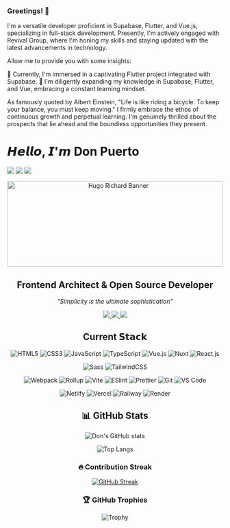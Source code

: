 ### Greetings! 👋

I'm a versatile developer proficient in Supabase, Flutter, and Vue.js, specializing in full-stack development. Presently, I'm actively engaged with Revival Group, where I'm honing my skills and staying updated with the latest advancements in technology.

Allow me to provide you with some insights:

🔭 Currently, I'm immersed in a captivating Flutter project integrated with Supabase.
🌱 I'm diligently expanding my knowledge in Supabase, Flutter, and Vue, embracing a constant learning mindset.

As famously quoted by Albert Einstein, "Life is like riding a bicycle. To keep your balance, you must keep moving." I firmly embrace the ethos of continuous growth and perpetual learning. I'm genuinely thrilled about the prospects that lie ahead and the boundless opportunities they present.

# 𝙃𝙚𝙡𝙡𝙤, 𝙄'𝙢 Don Puerto
[![](https://img.shields.io/badge/X-%231DA1F2?style=flat-square&logo=twitter&logoColor=white)](https://x.com/donpuerto_)
[![](https://img.shields.io/badge/GitHub-%23181717?style=flat-square&logo=github&logoColor=white)](https://github.com/donPuerto)
[![](https://img.shields.io/badge/LinkedIn-%230077B5?style=flat-square&logo=linkedin&logoColor=white)](https://www.linkedin.com/in/arlindo-puerto-58a26295/)

<div align="center">
  <img src="https://pbs.twimg.com/profile_banners/964974856856133632/1733852827/1500x500" alt="Hugo Richard Banner" width="100%" height="200" style="object-fit: cover;">
  
  ## Frontend Architect & Open Source Developer
  
  *"Simplicity is the ultimate sophistication"*
</div>

<div align="center">
  <a href="https://x.com/donpuerto_">
    <img src="https://img.shields.io/badge/Twitter-black?style=for-the-badge&logo=x&logoColor=white" />
  </a>
  <a href="https://www.linkedin.com/in/arlindo-puerto-58a26295/">
    <img src="https://img.shields.io/badge/LinkedIn-black?style=for-the-badge&logo=linkedin&logoColor=white" />
  </a>
  <a href="https://hrcd.fr">
    <img src="https://comforting-bunny-74c20b.netlify.app/" />
  </a>
</div>


<div align="center">

## Current 𝗦𝘁𝗮𝗰𝗸

![HTML5](https://img.shields.io/badge/-HTML5-%23E44D27?style=flat-square&logo=html5&logoColor=ffffff)
![CSS3](https://img.shields.io/badge/-CSS3-%231572B6?style=flat-square&logo=css3)
![JavaScript](https://img.shields.io/badge/-JavaScript-%23F7DF1C?style=flat-square&logo=javascript&logoColor=000000&labelColor=%23F7DF1C&color=%23FFCE5A)
![TypeScript](https://img.shields.io/badge/-TypeScript-007ACC?style=flat-square&logo=typescript&logoColor=white)
![Vue.js](https://img.shields.io/badge/-Vue.js-%232c3e50?style=flat-square&logo=vuedotjs)
![Nuxt](https://img.shields.io/badge/-Nuxt.js-%23282C34?style=flat-square&logo=nuxtdotjs)
![React.js](https://img.shields.io/badge/-React.js-%23282C34?style=flat-square&logo=react)

![Sass](https://img.shields.io/badge/-Sass-%23CC6699?style=flat-square&logo=sass&logoColor=ffffff)
![TailwindCSS](https://img.shields.io/badge/-TailwindCSS-%231a202c?style=flat-square&logo=tailwind-css)

![Webpack](https://img.shields.io/badge/-Webpack-%232C3A42?style=flat-square&logo=webpack)
![Rollup](https://img.shields.io/badge/-Rollup-%23EC4A3F?style=flat-square&logo=rollupdotjs&logoColor=ffffff)
![Vite](https://img.shields.io/badge/-Vite-%23646CFF?style=flat-square&logo=vite&logoColor=ffffff)
![ESlint](https://img.shields.io/badge/-ESLint-%234B32C3?style=flat-square&logo=eslint)
![Prettier](https://img.shields.io/badge/-Prettier-%23F7B93E?style=flat-square&logo=prettier&logoColor=ffffff)
![Git](https://img.shields.io/badge/-Git-%23F05032?style=flat-square&logo=git&logoColor=%23ffffff)
![VS Code](https://img.shields.io/badge/-VSCode-%23007ACC?style=flat-square&logo=visual-studio-code)

![Netlify](https://img.shields.io/badge/-Netlify-%2300C7B7?style=flat-square&logo=netlify&logoColor=ffffff)
![Vercel](https://img.shields.io/badge/-Vercel-%23ffffff?style=flat-square&logo=vercel&logoColor=000000)
![Railway](https://img.shields.io/badge/-Railway-%230B0D0E?style=flat-square&logo=railway)
![Render](https://img.shields.io/badge/-Render-%2346E3B7?style=flat-square&logo=render&logoColor=ffffff)




## 📊 GitHub Stats

![Don's GitHub stats](https://github-readme-stats.vercel.app/api?username=donpuerto&show_icons=true&theme=tokyonight)

![Top Langs](https://github-readme-stats.vercel.app/api/top-langs/?username=donpuerto&layout=compact&theme=tokyonight)

### 🔥 Contribution Streak

[![GitHub Streak](https://streak-stats.demolab.com?user=donpuerto&theme=tokyonight&hide_border=true)](https://git.io/streak-stats)

### 🏆 GitHub Trophies

![Trophy](https://github-profile-trophy.vercel.app/?username=donpuerto&theme=tokyonight&no-frame=true&margin-w=10)

</div>




